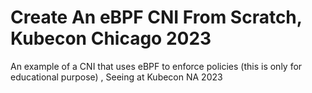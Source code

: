 # Create An eBPF CNI From Scratch, Kubecon Chicago 2023
An example of a CNI that uses eBPF to enforce policies (this is only for educational purpose) , Seeing at Kubecon NA 2023
